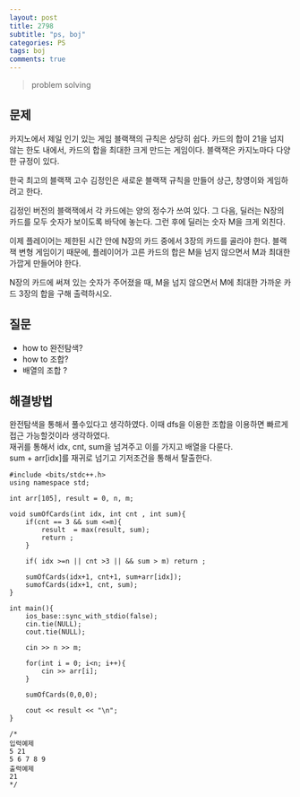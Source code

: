 ```yaml
---
layout: post
title: 2798
subtitle: "ps, boj"
categories: PS
tags: boj
comments: true
---
```

> problem solving

## 문제
카지노에서 제일 인기 있는 게임 블랙잭의 규칙은 상당히 쉽다. 카드의 합이 21을 넘지 않는 한도 내에서, 카드의 합을 최대한 크게 만드는 게임이다. 블랙잭은 카지노마다 다양한 규정이 있다.

한국 최고의 블랙잭 고수 김정인은 새로운 블랙잭 규칙을 만들어 상근, 창영이와 게임하려고 한다.

김정인 버전의 블랙잭에서 각 카드에는 양의 정수가 쓰여 있다. 그 다음, 딜러는 N장의 카드를 모두 숫자가 보이도록 바닥에 놓는다. 그런 후에 딜러는 숫자 M을 크게 외친다.

이제 플레이어는 제한된 시간 안에 N장의 카드 중에서 3장의 카드를 골라야 한다. 블랙잭 변형 게임이기 때문에, 플레이어가 고른 카드의 합은 M을 넘지 않으면서 M과 최대한 가깝게 만들어야 한다.

N장의 카드에 써져 있는 숫자가 주어졌을 때, M을 넘지 않으면서 M에 최대한 가까운 카드 3장의 합을 구해 출력하시오.

## 질문
 * how to 완전탐색?
 * how to 조합?
 * 배열의 조합 ? 


## 해결방법
  완전탐색을 통해서 풀수있다고 생각하였다. 이때 dfs을 이용한 조합을 이용하면 빠르게 접근 가능할것이라 생각하였다.    
  재귀를 통해서 idx, cnt, sum을 넘겨주고 이를 가지고 배열을 다룬다.   
  sum + arr[idx]를 재귀로 넘기고 기저조건을 통해서 탈출한다. 

~~~
#include <bits/stdc++.h>
using namespace std;

int arr[105], result = 0, n, m;

void sumOfCards(int idx, int cnt , int sum){
	if(cnt == 3 && sum <=m){
		result  = max(result, sum);
		return ;
	}

	if( idx >=n || cnt >3 || && sum > m) return ;

	sumOfCards(idx+1, cnt+1, sum+arr[idx]);
	sumofCards(idx+1, cnt, sum);
}

int main(){
	ios_base::sync_with_stdio(false);
	cin.tie(NULL);
	cout.tie(NULL);

	cin >> n >> m;

	for(int i = 0; i<n; i++){
		cin >> arr[i];
	}

	sumOfCards(0,0,0);

	cout << result << "\n";
}

/*
입력예제
5 21
5 6 7 8 9
출력예제
21
*/

~~~


